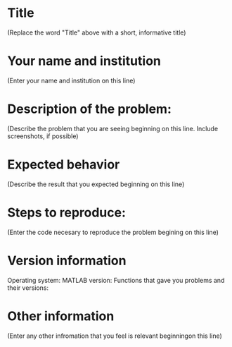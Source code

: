 # Title
(Replace the word "Title" above with a short, informative title)

# Your name and institution
(Enter your name and institution on this line)

# Description of the problem:
(Describe the problem that you are seeing beginning on this line.  Include screenshots, if possible)

# Expected behavior
(Describe the result that you expected beginning on this line)

# Steps to reproduce:
(Enter the code necesary to reproduce the problem begining on this line)

# Version information
Operating system:
MATLAB version:
Functions that gave you problems and their versions:

# Other information
(Enter any other infromation that you feel is relevant beginningon this line)

